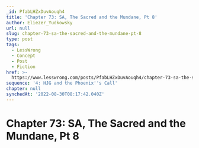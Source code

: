 ```yaml
---
_id: PfabLHZxDuvAouqh4
title: 'Chapter 73: SA, The Sacred and the Mundane, Pt 8'
author: Eliezer_Yudkowsky
url: null
slug: chapter-73-sa-the-sacred-and-the-mundane-pt-8
type: post
tags:
  - LessWrong
  - Concept
  - Post
  - Fiction
href: >-
  https://www.lesswrong.com/posts/PfabLHZxDuvAouqh4/chapter-73-sa-the-sacred-and-the-mundane-pt-8
sequence: '4: HJG and the Phoenix''s Call'
chapter: null
synchedAt: '2022-08-30T08:17:42.040Z'
---
```


# Chapter 73: SA, The Sacred and the Mundane, Pt 8

